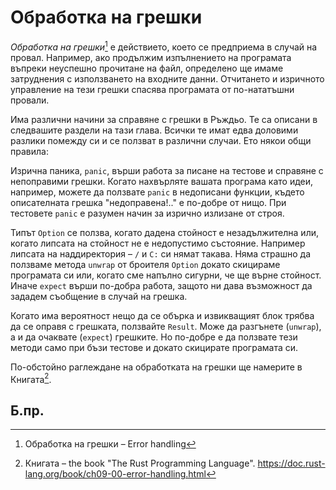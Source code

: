 # Обработка на грешки 

_Обработка на грешки_[^EH] е действието, което се предприема в случай на провал.
Например, ако продължим изпълнението на програмата въпреки неуспешно прочитане
на файл, определено ще имаме затруднения с използването на входните данни.
Отчитането и изричното управление на тези грешки спасява програмата от
по-нататъшни провали.

Има различни начини за справяне с грешки в Ръждьо. Те са описани в следвашите
раздели на тази глава. Всички те имат едва доловими разлики помежду си и се
ползват в различни случаи. Ето някои общи правила: 

Изрична паника, `panic`, върши работа за писане на тестове и справяне с
непоправими грешки. Когато нахвърляте вашата програма като идеи, например,
можете да ползвате `panic` в недописани функции, където описателната грешка
"недоправена!.." е по-добре от нищо. При тестовете `panic` е разумен начин за
изрично излизане от строя.

Типът `Option` се ползва, когато дадена стойност е незадължителна или, когато
липсата на стойност не е недопустимо състояние. Например липсата на
наддиректория – `/` и `C:` си нямат такава. Няма страшно да ползваме метода
`unwrap` от броителя `Option` докато скицираме програмата си или, когато сме
напълно сигурни, че ще върне стойност. Иначе `expect` върши по-добра работа,
защото ни дава възможност да зададем съобщение в случай на грешка.

Когато има вероятност нещо да се обърка и извикващият блок трябва да се оправя
с грешката, ползвайте `Result`. Може да разгънете (`unwrap`), а и да очаквате
(`expect`) грешките. Но по-добре е да ползвате тези методи само при бъзи
тестове и докато скицирате програмата си. 

По-обстойно раглеждане на обработката на грешки ще намерите в Книгата[^book].


## Б.пр.

[^EH]: Обработка на грешки –  Error handling

[^book]: Книгата – the book "The Rust Programming Language".  https://doc.rust-lang.org/book/ch09-00-error-handling.html
